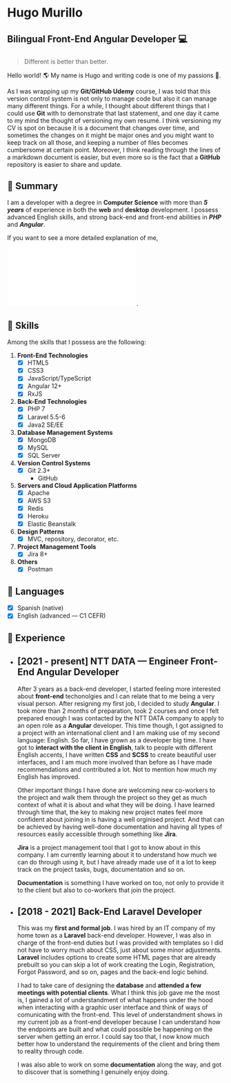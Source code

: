 # Hugo Murillo

## Bilingual Front-End Angular Developer :computer:

###

> Different is better than better.

Hello world! :earth_americas: My name is Hugo and writing code is one of my passions :star2:.

As I was wrapping up my **Git/GitHub Udemy** course, I was told that this version control system is not only to manage code but also it can manage many different things. For a while, I thought about different things that I could use **Git** with to demonstrate that last statement, and one day it came to my mind the thought of versioning my own resumé. I think versioning my CV is spot on because it is a document that changes over time, and sometimes the changes on it might be major ones and you might want to keep track on all those, and keeping a number of files becomes cumbersome at certain point. Moreover, I think reading through the lines of a markdown document is easier, but even more so is the fact that a **GitHub** repository is easier to share and update.

## :pushpin: Summary

I am a developer with a degree in **Computer Science** with more than **_5 years_** of experience in both the **web** and **desktop** development. I possess advanced English skills, and strong back-end and front-end abilities in **_PHP_** and **_Angular_**.

If you want to see a more detailed explanation of me, ![click here](profile/profile.md).

## :pushpin: Skills

Among the skills that I possess are the following:

1.  **Front-End Technologies**
    - [x] HTML5
    - [x] CSS3
    - [x] JavaScript/TypeScript
    - [x] Angular 12+
    - [x] RxJS
2.  **Back-End Technologies**
    - [x] PHP 7
    - [x] Laravel 5.5-6
    - [x] Java2 SE/EE
3.  **Database Management Systems**
    - [x] MongoDB
    - [x] MySQL
    - [x] SQL Server
4.  **Version Control Systems**
    - [x] Git 2.3+
      - GitHub
5.  **Servers and Cloud Application Platforms**
    - [x] Apache
    - [x] AWS S3
    - [x] Redis
    - [x] Heroku
    - [x] Elastic Beanstalk
6.  **Design Patterns**
    - [x] MVC, repository, decorator, etc.
7.  **Project Management Tools**
    - [x] Jira 8+
8.  **Others**
    - [x] Postman

## :pushpin: Languages

- [x] Spanish (native)
- [x] English (advanced — C1 CEFR)

## :pushpin: Experience

- ## **[2021 - present] NTT DATA — Engineer Front-End Angular Developer**

  After 3 years as a back-end developer, I started feeling more interested about **front-end** techonolgies and I can relate that to me being a very visual person. After resigning my first job, I decided to study **Angular**. I took more than 2 months of preparation, took 2 courses and once I felt prepared enough I was contacted by the NTT DATA company to apply to an open role as a **Angular** developer. This time though, I got assigned to a project with an international client and I am making use of my second language: English. So far, I have grown as a developer big time. I have got to **interact with the client in English**, talk to people with different English accents, I have written **CSS** and **SCSS** to create beautiful user interfaces, and I am much more involved than before as I have made recommendations and contributed a lot. Not to mention how much my English has improved.

  Other important things I have done are welcoming new co-workers to the project and walk them through the project so they get as much context of what it is about and what they will be doing. I have learned through time that, the key to making new project mates feel more confident about joining in is having a well orginised project. And that can be achieved by having well-done documentation and having all types of resources easily accessible through something like **Jira**.

  **Jira** is a project management tool that I got to know about in this company. I am currently learning about it to understand how much we can do through using it, but I have already made use of it a lot to keep track on the project tasks, bugs, documentation and so on.

  **Documentation** is something I have worked on too, not only to provide it to the client but also to co-workers that join the project.

- ## **[2018 - 2021] Back-End Laravel Developer**

  This was my **first and formal job**. I was hired by an IT company of my home town as a **Laravel** back-end developer. However, I was also in charge of the front-end duties but I was provided with templates so I did not have to worry much about CSS, just about some minor adjustments. **Laravel** includes options to create some HTML pages that are already prebuilt so you can skip a lot of work creating the Login, Registration, Forgot Password, and so on, pages and the back-end logic behind.

  I had to take care of designing the **database** and **attended a few meetings with potential clients**. What I think this job gave me the most is, I gained a lot of understandment of what happens under the hood when interacting with a graphic user interface and think of ways of comunicating with the front-end. This level of understandment shows in my current job as a front-end developer because I can understand how the endpoints are built and what could possible be happening on the server when getting an error. I could say too that, I now know much better how to understand the requirements of the client and bring them to reality through code.

  I was also able to work on some **documentation** along the way, and got to discover that is something I genuinely enjoy doing.
